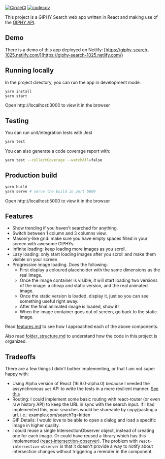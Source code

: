 [![CircleCI](https://circleci.com/gh/lucasterra/giphy-search.svg?style=svg)](https://circleci.com/gh/lucasterra/giphy-search)
[![codecov](https://codecov.io/gh/lucasterra/giphy-search/branch/master/graph/badge.svg)](https://codecov.io/gh/lucasterra/giphy-search)

This project is a GIPHY Search web app written in React and making use of the [GIPHY API](https://developers.giphy.com/docs/api).

## Demo

There is a demo of this app deployed on Netlify: [https://giphy-search-1025.netlify.com/](https://giphy-search-1025.netlify.com/)

## Running locally

In the project directory, you can run the app in development mode:

```bash
yarn install
yarn start
```

Open http://localhost:3000 to view it in the browser

## Testing

You can run unit/integration tests with Jest

```bash
yarn test
```

You can also generate a code coverage report with:

```bash
yarn test --collectCoverage --watchAll=false
```

## Production build

```bash
yarn build
yarn serve # serve the build in port 5000
```

Open http://localhost:5000 to view it in the browser

## Features

- Show trending if you haven't searched for anything.
- Switch between 1 column and 3 columns view.
- Masonry-like grid: make sure you have empty spaces filled in your screen with awesome GIPHYs.
- Infinite loading: keep loading more images as you scroll.
- Lazy loading: only start loading images after you scroll and make them visible on your screen.
- Progressive image loading. Does the following:
  - First display a coloured placeholder with the same dimensions as the real image.
  - Once the image container is visible, it will start loading two versions of the image: a cheap and static version, and the real animated image.
  - Once the static version is loaded, display it, just so you can see something useful right away.
  - After the final animated image is loaded, show it!
  - When the image container goes out of screen, go back to the static image.

Read [features.md](docs/features.md) to see how I approached each of the above components.

Also read [folder_structure.md](docs/folder_structure.md) to understand how the code in this project is organized.

## Tradeoffs

There are a few things I didn't bother implementing, or that I am not super happy with:

- Using Alpha version of React (16.9.0-alpha.0) because I needed the assynchronous `act` API to write the tests in a more resilient manner. [See this](https://github.com/threepointone/react-act-examples/blob/master/sync.md#secrets-of-the-act-api)
- Routing: I could implement some basic routing with react-router (or even raw history API) to keep the URL in sync with the search input. If I had implemented this, your searches would be shareable by copy/pasting a url. i.e.: example.com/search?q=kitten
- GIF Details: I would love to be able to open a dialog and load a specific image in higher quality.
- I could reuse a single IntersectionObserver object, instead of creating one for each image. Or could have reused a library which has this implemented ([react-intersection-observer](https://github.com/thebuilder/react-intersection-observer)). The problem with `react-intersection-observer` is that it doesn't provide a way to notify about intersection changes without triggering a rerender in the component.
